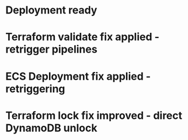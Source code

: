 # Deployment ready
# Terraform validate fix applied - retrigger pipelines
# ECS Deployment fix applied - retriggering
# Terraform lock fix improved - direct DynamoDB unlock

